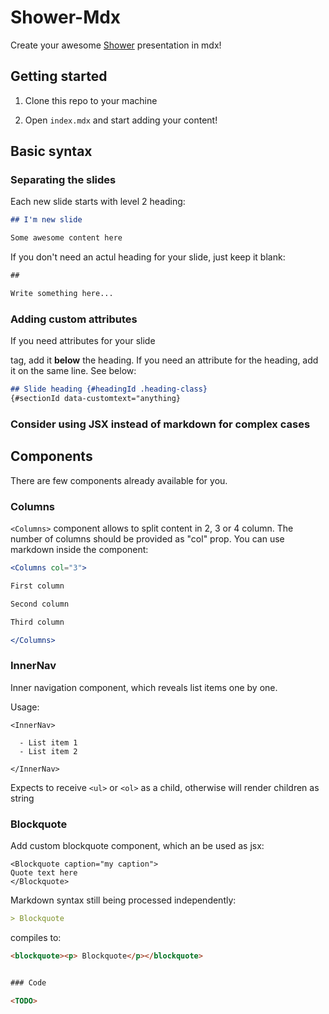 # Shower-Mdx

Create your awesome [Shower](https://shwr.me/) presentation in mdx!


## Getting started

1. Clone this repo to your machine

2. Open `index.mdx` and start adding your content!

## Basic syntax

### Separating the slides

Each new slide starts with level 2 heading: 


```md
## I'm new slide

Some awesome content here
```

If you don't need an actul heading for your slide, just keep it blank:

```md
##

Write something here...
```

### Adding custom attributes

If you need attributes for your slide <section> tag, add it **below** the heading. If you need an attribute for the heading, add it on the same line. See below: 

```md
## Slide heading {#headingId .heading-class}
{#sectionId data-customtext="anything}
```


### Consider using JSX instead of markdown for complex cases


## Components

There are few components already available for you.

### Columns

`<Columns>` component allows to split content in 2, 3 or 4 column. The number of columns should be provided as "col" prop. You can use markdown inside the component:

```jsx
<Columns col="3">

First column

Second column

Third column

</Columns>
```


### InnerNav

Inner navigation component, which reveals list items one by one.

Usage:

```mdx
<InnerNav>

  - List item 1
  - List item 2

</InnerNav>
```

Expects to receive `<ul>` or `<ol>` as a child, otherwise will render children as string

### Blockquote

Add custom blockquote component, which an be used as jsx: 
```
<Blockquote caption="my caption">
Quote text here
</Blockquote>
```

Markdown syntax still being processed independently: 

```md
> Blockquote
```
compiles to: 

```html
<blockquote><p> Blockquote</p></blockquote>


### Code

<TODO>


